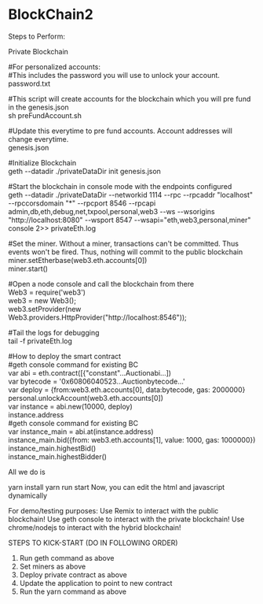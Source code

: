 # BlockChain2
Steps to Perform: 

Private Blockchain

#For personalized accounts:<br />
#This includes the password you will use to unlock your account.<br />
password.txt<br />

#This script will create accounts for the blockchain which you will pre fund in the genesis.json<br />
sh preFundAccount.sh<br />

#Update this everytime to pre fund accounts. Account addresses will change everytime.<br />
genesis.json<br />

#Initialize Blockchain<br />
geth --datadir ./privateDataDir init genesis.json<br />

#Start the blockchain in console mode with the endpoints configured<br />
geth --datadir ./privateDataDir --networkid 1114 --rpc --rpcaddr "localhost" --rpccorsdomain "*" --rpcport 8546 --rpcapi admin,db,eth,debug,net,txpool,personal,web3 --ws --wsorigins "http://localhost:8080" --wsport 8547 --wsapi="eth,web3,personal,miner" console 2>> privateEth.log<br />

#Set the miner. Without a miner, transactions can't be committed. Thus events won't be fired. Thus, nothing will commit to the public blockchain<br />
miner.setEtherbase(web3.eth.accounts[0]) <br />
miner.start()

#Open a node console and call the blockchain from there<br />
Web3 = require('web3')<br />
web3 = new Web3();<br />
web3.setProvider(new Web3.providers.HttpProvider("http://localhost:8546"));<br />

#Tail the logs for debugging<br />
tail -f privateEth.log<br />

#How to deploy the smart contract<br />
#geth console command for existing BC<br />
var abi = eth.contract([{"constant"...Auctionabi...])<br />
var bytecode = '0x60806040523...Auctionbytecode...'<br />
var deploy = {from:web3.eth.accounts[0], data:bytecode, gas: 2000000}<br />
personal.unlockAccount(web3.eth.accounts[0]) <br />
var instance = abi.new(10000, deploy)<br />
instance.address<br />
#geth console command for existing BC<br />
var instance_main = abi.at(instance.address)<br />
instance_main.bid({from: web3.eth.accounts[1], value: 1000, gas: 1000000})<br />
instance_main.highestBid()<br />
instance_main.highestBidder()<br />

All we do is 

yarn install
yarn run start
Now, you can edit the html and javascript dynamically

For demo/testing purposes: 
Use Remix to interact with the public blockchain!
Use geth console to interact with the private blockchain!
Use chrome/nodejs to interact with the hybrid blockchain!




STEPS TO KICK-START (DO IN FOLLOWING ORDER)<br/>

1. Run geth command as above <br />
2. Set miners as above <br />
3. Deploy private contract as above <br />
4. Update the application to point to new contract <br />
5. Run the yarn command as above <br />

